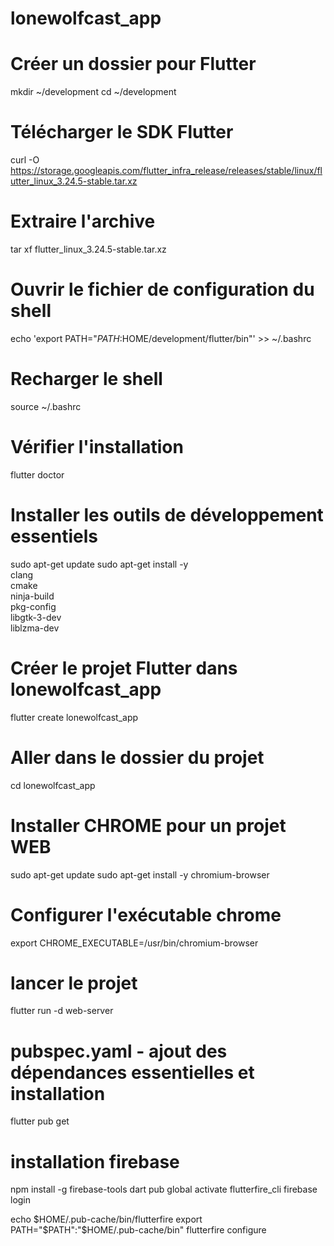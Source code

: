 # lonewolfcast_app
# Créer un dossier pour Flutter
mkdir ~/development
cd ~/development

# Télécharger le SDK Flutter
curl -O https://storage.googleapis.com/flutter_infra_release/releases/stable/linux/flutter_linux_3.24.5-stable.tar.xz

# Extraire l'archive
tar xf flutter_linux_3.24.5-stable.tar.xz

# Ouvrir le fichier de configuration du shell
echo 'export PATH="$PATH:$HOME/development/flutter/bin"' >> ~/.bashrc

# Recharger le shell
source ~/.bashrc

# Vérifier l'installation 
flutter doctor

# Installer les outils de développement essentiels
sudo apt-get update
sudo apt-get install -y \
    clang \
    cmake \
    ninja-build \
    pkg-config \
    libgtk-3-dev \
    liblzma-dev


# Créer le projet Flutter dans lonewolfcast_app
flutter create lonewolfcast_app

# Aller dans le dossier du projet
cd lonewolfcast_app

# Installer CHROME pour un projet WEB
sudo apt-get update
sudo apt-get install -y chromium-browser

# Configurer l'exécutable chrome
export CHROME_EXECUTABLE=/usr/bin/chromium-browser

# lancer le projet
flutter run -d web-server

#  pubspec.yaml - ajout des dépendances essentielles et installation 
flutter pub get


# installation firebase 
npm install -g firebase-tools
dart pub global activate flutterfire_cli
firebase login

echo $HOME/.pub-cache/bin/flutterfire
export PATH="$PATH":"$HOME/.pub-cache/bin"
flutterfire configure